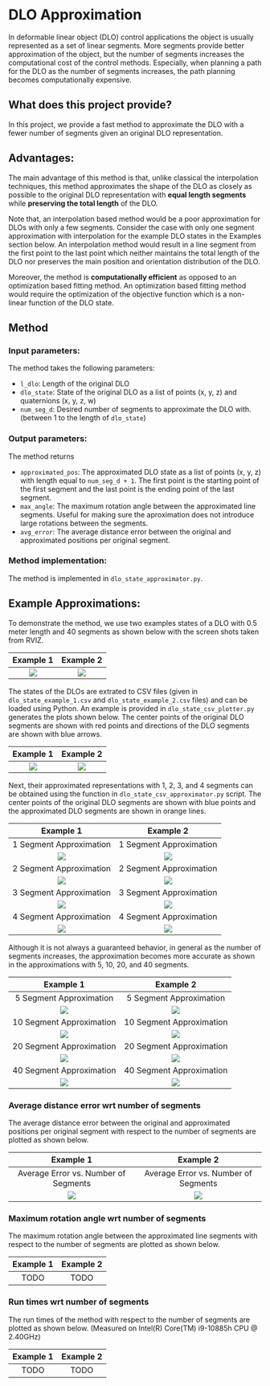 # DLO Approximation

In deformable linear object (DLO) control applications the object is usually represented as a set of linear segments. More segments provide better approximation of the object, but the number of segments increases the computational cost of the control methods. Especially, when planning a path for the DLO as the number of segments increases, the path planning becomes computationally expensive. 

## What does this project provide?
In this project, we provide a fast method to approximate the DLO with a fewer number of segments given an original DLO representation. 

## Advantages:
The main advantage of this method is that, unlike classical the interpolation techniques, this method approximates the shape of the DLO as closely as possible to the original DLO representation with **equal length segments** while **preserving the total length** of the DLO. 

Note that, an interpolation based method would be a poor approximation for DLOs with only a few segments. Consider the case with only one segment approximation with interpolation for the example DLO states in the Examples section below. An interpolation method would result in a line segment from the first point to the last point which neither maintains the total length of the DLO nor preserves the main position and orientation distribution of the DLO.

Moreover, the method is **computationally  efficient** as opposed to an optimization based fitting method. An optimization based fitting method would require the optimization of the objective function which is a non-linear function of the DLO state. 

## Method 
### Input parameters:

The method takes the following parameters:
- `l_dlo`: Length of the original DLO
- `dlo_state`: State of the original DLO as a list of points (x, y, z) and quaternions (x, y, z, w)
- `num_seg_d`: Desired number of segments to approximate the DLO with. (between 1 to the length of `dlo_state`)

### Output parameters:

The method returns 
- `approximated_pos`: The approximated DLO state as a list of points (x, y, z) with length equal to `num_seg_d + 1`. The first point is the starting point of the first segment and the last point is the ending point of the last segment.
- `max_angle`: The maximum rotation angle between the approximated line segments. Useful for making sure the aproximation does not introduce large rotations between the segments.
- `avg_error`: The average distance error between the original and approximated positions per original segment. 

### Method implementation:

The method is implemented in `dlo_state_approximator.py`. 


## Example Approximations:

To demonstrate the method, we use two examples states of a DLO with 0.5 meter length and 40 segments as shown below with the screen shots taken from RVIZ. 

Example 1                |  Example 2
:-------------------------:|:-------------------------:
![](./.imgs/dlo_state_example_1_cropped.png)  |  ![](./.imgs/dlo_state_example_2_cropped.png)


The states of the DLOs are extrated to CSV files (given in `dlo_state_example_1.csv` and `dlo_state_example_2.csv` files) and can be loaded using Python. An example is provided in `dlo_state_csv_plotter.py` generates the plots shown below.
The center points of the original DLO segments are shown with red points and directions of the DLO segments are shown with blue arrows.

Example 1                |  Example 2
:-------------------------:|:-------------------------:
![](./.imgs/reading_from_csv_example_1.png)  |  ![](./.imgs/reading_from_csv_example_2.png)

Next, their approximated representations with 1, 2, 3, and 4 segments can be obtained using the function in `dlo_state_csv_approximator.py` script. The center points of the original DLO segments are shown with blue points and the approximated DLO segments are shown in orange lines.  

Example 1                |  Example 2
:-------------------------:|:-------------------------:
1 Segment Approximation  |  1 Segment Approximation
![](./.imgs/approx_ex1_num_seg_01.png)  |  ![](./.imgs/approx_ex2_num_seg_01.png)
2 Segment Approximation  |  2 Segment Approximation
![](./.imgs/approx_ex1_num_seg_02.png)  |  ![](./.imgs/approx_ex2_num_seg_02.png)
3 Segment Approximation  |  3 Segment Approximation
![](./.imgs/approx_ex1_num_seg_03.png)  |  ![](./.imgs/approx_ex2_num_seg_03.png)
4 Segment Approximation  |  4 Segment Approximation
![](./.imgs/approx_ex1_num_seg_04.png)  |  ![](./.imgs/approx_ex2_num_seg_04.png)

Although it is not always a guaranteed behavior, in general as the number of segments increases, the approximation becomes more accurate as shown in the approximations with 5, 10, 20, and 40 segments.

Example 1                |  Example 2
:-------------------------:|:-------------------------:
5 Segment Approximation  |  5 Segment Approximation
![](./.imgs/approx_ex1_num_seg_05.png)  |  ![](./.imgs/approx_ex2_num_seg_05.png)
10 Segment Approximation  |  10 Segment Approximation
![](./.imgs/approx_ex1_num_seg_10.png)  |  ![](./.imgs/approx_ex2_num_seg_10.png)
20 Segment Approximation  |  20 Segment Approximation
![](./.imgs/approx_ex1_num_seg_20.png)  |  ![](./.imgs/approx_ex2_num_seg_20.png)
40 Segment Approximation  |  40 Segment Approximation
![](./.imgs/approx_ex1_num_seg_40.png)  |  ![](./.imgs/approx_ex2_num_seg_40.png)


### Average distance error wrt number of segments
The average distance error between the original and approximated positions per original segment with respect to the number of segments are plotted as shown below.


Example 1                |  Example 2
:-------------------------:|:-------------------------:
Average Error vs. Number of Segments  |  Average Error vs. Number of Segments
![](./.imgs/ex1_avr_err_vs_num_segments_start_from_beginning.png)  |  ![](./.imgs/ex2_avr_err_vs_num_segments_start_from_beginning.png)

### Maximum rotation angle wrt number of segments
The maximum rotation angle between the approximated line segments with respect to the number of segments are plotted as shown below.

Example 1                |  Example 2
:-------------------------:|:-------------------------:
TODO  |  TODO

### Run times wrt number of segments
The run times of the method with respect to the number of segments are plotted as shown below. (Measured on Intel(R) Core(TM) i9-10885h CPU @ 2.40GHz)

Example 1                |  Example 2
:-------------------------:|:-------------------------:
TODO  |  TODO
